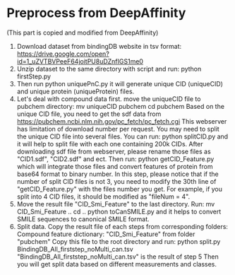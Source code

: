 # Preprocess from DeepAffinity

(This part is copied and modified from DeepAffinity)

1. Download dataset from bindingDB website in tsv format:
   https://drive.google.com/open?id=1_uZVTBVPeeF64joitPU8uDZnfIGS1me0
2. Unzip dataset to the same directory with script and run:
  python firstStep.py
3. Then run 
  python uniquePnC.py
  it will generate unique CID (uniqueCID) and unique protein (uniqueProtein) files.
4. Let's deal with compound data first. 
   move the uniqueCID file to pubchem directory:
   mv uniqueCID pubchem
   cd pubchem
   Based on the unique CID file, you need to get the sdf data from https://pubchem.ncbi.nlm.nih.gov/pc_fetch/pc_fetch.cgi
   This webserver has limitation of download number per request. You may need to split the unique CID file into several files.
   You can run:
   python splitCID.py 
   and it will help to split file with each one containing 200k CIDs.
   After downloading sdf file from webserver, please rename those files as "CID1.sdf", "CID2.sdf" and ect. Then run:
   python getCID_Feature.py
   which will integrate those files and convert features of protein from base64 format to binary number. In this step, please notice that if the number of split CID files is not 3, you need to modify the 30th line of "getCID_Feature.py" with the files number you get. For example, if you split into 4 CID files, it should be modified as "fileNum = 4".
5. Move the result file "CID_Smi_Feature" to the last directory. Run:
  mv CID_Smi_Feature ..
  cd ..
  python toCanSMILE.py
  and it helps to convert SMILE sequences to canonical SMILE format.
6. Split data. Copy the result file of each steps from corresponding folders:
  Compound feature dictionary: "CID_Smi_Feature" from folder "pubchem"
  Copy this file to the root directory and run:
  python split.py BindingDB_All_firststep_noMulti_can.tsv
  "BindingDB_All_firststep_noMulti_can.tsv" is the result of step 5
  Then you will get split data based on different measurements and classes.

